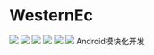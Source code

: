 # WesternEc
[![](https://jitpack.io/v/qq524787275/WesternEc.svg)](https://jitpack.io/#qq524787275/WesternEc)
[![](https://img.shields.io/github/issues/qq524787275/WesternEc.svg)](https://github.com/qq524787275/WesternEc/issues)
[![](https://img.shields.io/github/stars/qq524787275/WesternEc.svg)](https://github.com/qq524787275/WesternEc/stargazers)
[![](https://img.shields.io/github/forks/qq524787275/WesternEc.svg)](https://github.com/qq524787275/WesternEc/network)
[![](https://img.shields.io/github/license/qq524787275/WesternEc.svg)](https://github.com/qq524787275/WesternEc)
[![](https://img.shields.io/twitter/url/https/github.com/qq524787275/WesternEc.svg?style=social)](https://twitter.com/intent/tweet?text=Wow:&url=https%3A%2F%2Fgithub.com%2Fqq524787275%2FWesternEc)
Android模块化开发

